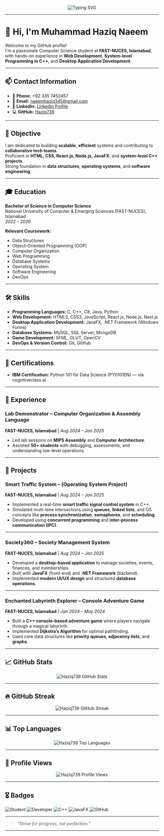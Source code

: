 <!-- Banner Image -->
<p align="center">
  <img src="https://readme-typing-svg.herokuapp.com?font=Fira+Code&size=28&pause=1000&center=true&vCenter=true&width=1000&lines=Hi+there%2C+I'm+Muhammad+Haziq+Naeem+%F0%9F%91%8B;Welcome+to+my+GitHub+Profile!;Computer+Science+Student+at+FAST-NUCES;Passionate+about+Web+and+System+Development" alt="Typing SVG" />
</p>

---

# 👋 Hi, I'm Muhammad Haziq Naeem

Welcome to my GitHub profile!  
I'm a passionate Computer Science student at **FAST-NUCES, Islamabad**, with hands-on experience in **Web Development**, **System-level Programming in C++**, and **Desktop Application Development**.

---

## 📫 Contact Information

- 📱 **Phone:** +92 335 7452457  
- 📧 **Email:** naeemhaziq345@gmail.com  
- 🔗 **LinkedIn:** [LinkedIn Profile](#) <!-- Replace # with your actual LinkedIn URL -->
- 💻 **GitHub:** [Haziq739](https://github.com/Haziq739)

---

## 🎯 Objective

I am dedicated to building **scalable**, **efficient** systems and contributing to **collaborative tech teams**.  
Proficient in **HTML, CSS, React.js, Node.js, JavaFX**, and **system-level C++ projects**.  
Strong foundation in **data structures**, **operating systems**, and **software engineering**.

---

## 🎓 Education

**Bachelor of Science in Computer Science**  
National University of Computer & Emerging Sciences (FAST-NUCES), Islamabad  
_2022 – 2026_

**Relevant Coursework:**
- Data Structures
- Object-Oriented Programming (OOP)
- Computer Organization
- Web Programming
- Database Systems
- Operating System
- Software Engineering
- DevOps

---

## 🛠️ Skills

- **Programming Languages:** C, C++, C#, Java, Python
- **Web Development:** HTML5, CSS3, JavaScript, React.js, Node.js, Next.js
- **Desktop Application Development:** JavaFX, .NET Framework (Windows Forms)
- **Database Systems:** MySQL, SQL Server, MongoDB
- **Game Development:** SFML, GLUT, OpenCV
- **DevOps & Version Control:** Git, GitHub

---

## 📜 Certifications

- **IBM Certification:** Python 101 for Data Science (PY0101EN) — via cognitiveclass.ai

---

## 💼 Experience

### Lab Demonstrator – Computer Organization & Assembly Language  
**FAST-NUCES, Islamabad** | _Aug 2024 – Jan 2025_

- Led lab sessions on **MIPS Assembly** and **Computer Architecture**.
- Assisted **50+ students** with debugging, assessments, and understanding low-level operations.

---

## 🚀 Projects

### Smart Traffic System – (Operating System Project)  
**FAST-NUCES, Islamabad** | _Aug 2024 – Jan 2025_

- Implemented a real-time **smart traffic signal control system** in C++.
- Simulated multi-lane intersections using **queues**, **linked lists**, and OS concepts like **process synchronization**, **semaphores**, and **scheduling**.
- Developed using **concurrent programming** and **inter-process communication (IPC)**.

---

### Society360 – Society Management System  
**FAST-NUCES, Islamabad** | _Aug 2024 – Jan 2025_

- Developed a **desktop-based application** to manage societies, events, finances, and memberships.
- Built with **JavaFX** (front-end) and **.NET Framework** (backend).
- Implemented **modern UI/UX design** and structured **database operations**.

---

### Enchanted Labyrinth Explorer – Console Adventure Game  
**FAST-NUCES, Islamabad** | _Jan 2024 – May 2024_

- Built a **C++ console-based adventure game** where players navigate through a magical labyrinth.
- Implemented **Dijkstra’s Algorithm** for optimal pathfinding.
- Used core data structures like **priority queues**, **adjacency lists**, and **graphs**.

---

## 📈 GitHub Stats

<p align="center">
  <img src="https://github-readme-stats.vercel.app/api?username=Haziq739&show_icons=true&theme=tokyonight" alt="Haziq739 GitHub Stats" />
</p>

---

## 🔥 GitHub Streak

<p align="center">
  <img src="https://streak-stats.demolab.com/?user=Haziq739&theme=tokyonight" alt="Haziq739 GitHub Streak" />
</p>

---

## 📊 Top Languages

<p align="center">
  <img src="https://github-readme-stats.vercel.app/api/top-langs/?username=Haziq739&layout=compact&theme=tokyonight" alt="Haziq739 Top Languages" />
</p>

---

## 🧮 Profile Views

<p align="center">
  <img src="https://komarev.com/ghpvc/?username=Haziq739&label=Profile%20views&color=0e75b6&style=flat" alt="Haziq739 Profile Views" />
</p>

---

## 🎖️ Badges

![Student](https://img.shields.io/badge/Student-Computer_Science-blue)
![Developer](https://img.shields.io/badge/Web-Developer-orange)
![C++](https://img.shields.io/badge/C++-Proficient-brightgreen)
![JavaFX](https://img.shields.io/badge/JavaFX-Developer-yellow)
![GitHub](https://img.shields.io/badge/GitHub-User-lightgrey)

---
> _"Strive for progress, not perfection."_

---
